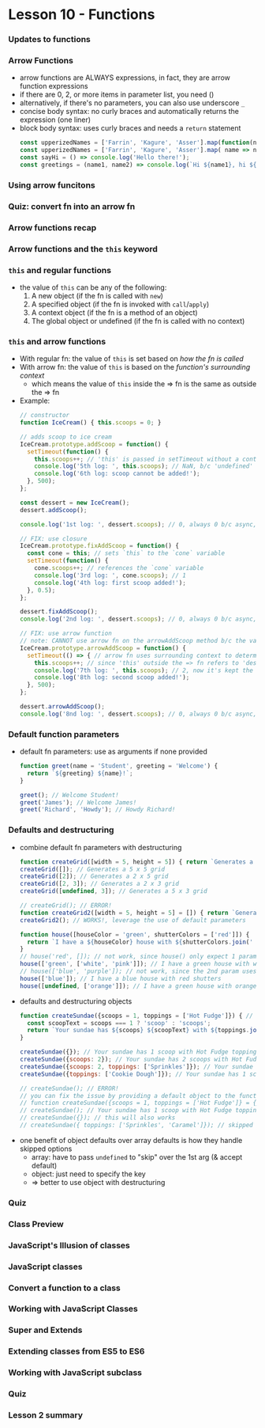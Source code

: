 # Lesson 10 - Functions

### Updates to functions

### Arrow Functions
* arrow functions are ALWAYS expressions, in fact, they are arrow function expressions
* if there are 0, 2, or more items in parameter list, you need ()
* alternatively, if there's no parameters, you can also use underscore `_`
* concise body syntax: no curly braces and automatically returns the expression (one liner)
* block body syntax: uses curly braces and needs a `return` statement
  ```js
  const upperizedNames = ['Farrin', 'Kagure', 'Asser'].map(function(name) { return name.toUpperCase(); });
  const upperizedNames = ['Farrin', 'Kagure', 'Asser'].map( name => name.toUpperCase());
  const sayHi = () => console.log('Hello there!');
  const greetings = (name1, name2) => console.log(`Hi ${name1}, hi ${name2}.`);
  ```

### Using arrow funcitons
### Quiz: convert fn into an arrow fn
### Arrow functions recap
### Arrow functions and the `this` keyword

### `this` and regular functions
* the value of `this` can be any of the following:
  1. A new object (if the fn is called with `new`)
  2. A specified object (if the fn is invoked with `call`/`apply`)
  3. A context object (if the fn is a method of an object)
  4. The global object or undefined (if the fn is called with no context)

### `this` and arrow functions
* With regular fn: the value of `this` is set based on *how the fn is called*
* With arrow fn: the value of `this` is based on the *function's surrounding context*
  * which means the value of `this` inside the => fn is the same as outside the => fn
* Example:
  ```js
  // constructor
  function IceCream() { this.scoops = 0; }

  // adds scoop to ice cream
  IceCream.prototype.addScoop = function() {
    setTimeout(function() {
      this.scoops++; // 'this' is passed in setTimeout without a context
      console.log('5th log: ', this.scoops); // NaN, b/c 'undefined' + 1 is NaN
      console.log('6th log: scoop cannot be added!');
    }, 500);
  };

  const dessert = new IceCream();
  dessert.addScoop();

  console.log('1st log: ', dessert.scoops); // 0, always 0 b/c async, will be diff if u run in steps (dev tool)

  // FIX: use closure
  IceCream.prototype.fixAddScoop = function() {
    const cone = this; // sets `this` to the `cone` variable
    setTimeout(function() {
      cone.scoops++; // references the `cone` variable
      console.log('3rd log: ', cone.scoops); // 1
      console.log('4th log: first scoop added!');
    }, 0.5);
  };

  dessert.fixAddScoop();
  console.log('2nd log: ', dessert.scoops); // 0, always 0 b/c async, will be 1 if u run in steps (dev tool)

  // FIX: use arrow function
  // note: CANNOT use arrow fn on the arrowAddScoop method b/c the value of 'this' will become global object
  IceCream.prototype.arrowAddScoop = function() {
    setTimeout(() => { // arrow fn uses surrounding context to determine what 'this' referes to
      this.scoops++; // since 'this' outside the => fn refers to 'dessert', hence 'this' inside the => fn will be same
      console.log('7th log: ', this.scoops); // 2, now it's kept the context
      console.log('8th log: second scoop added!');
    }, 500);
  };

  dessert.arrowAddScoop();
  console.log('8nd log: ', dessert.scoops); // 0, always 0 b/c async, will be 2 if u run in steps (dev tool)
  ```

### Default function parameters
* default fn parameters: use as arguments if none provided
  ```js
  function greet(name = 'Student', greeting = 'Welcome') {
    return `${greeting} ${name}!`;
  }

  greet(); // Welcome Student!
  greet('James'); // Welcome James!
  greet('Richard', 'Howdy'); // Howdy Richard!
  ```

### Defaults and destructuring
* combine default fn parameters with destructuring
  ```js
  function createGrid([width = 5, height = 5]) { return `Generates a ${width} x ${height} grid`; }
  createGrid([]); // Generates a 5 x 5 grid
  createGrid([2]); // Generates a 2 x 5 grid
  createGrid([2, 3]); // Generates a 2 x 3 grid
  createGrid([undefined, 3]); // Generates a 5 x 3 grid

  // createGrid(); // ERROR!
  function createGrid2([width = 5, height = 5] = []) { return `Generates a ${width} x ${height} grid`; }
  createGrid2(); // WORKS!, leverage the use of default parameters

  function house([houseColor = 'green', shutterColors = ['red']]) {
    return `I have a ${houseColor} house with ${shutterColors.join(' and ')} shutters`;
  }
  // house('red', []); // not work, since house() only expect 1 parameter
  house(['green', ['white', 'pink']]); // I have a green house with white and pink shutters
  // house(['blue', 'purple']); // not work, since the 2nd param uses .join() and can only be used on array
  house(['blue']); // I have a blue house with red shutters
  house([undefined, ['orange']]); // I have a green house with orange shutters // notice skipped 1st param
  ```
* defaults and destructuring objects
  ```js
  function createSundae({scoops = 1, toppings = ['Hot Fudge']}) { // notice using = instead of :
    const scoopText = scoops === 1 ? 'scoop' : 'scoops';
    return `Your sundae has ${scoops} ${scoopText} with ${toppings.join(' and ')} toppings.`;
  }

  createSundae({}); // Your sundae has 1 scoop with Hot Fudge toppings.
  createSundae({scoops: 2}); // Your sundae has 2 scoops with Hot Fudge toppings.
  createSundae({scoops: 2, toppings: ['Sprinkles']}); // Your sundae has 2 scoops with Sprinkles toppings.
  createSundae({toppings: ['Cookie Dough']}); // Your sundae has 1 scoop with Cookie Dough toppings.

  // createSundae(); // ERROR!
  // you can fix the issue by providing a default object to the function
  // function createSundae({scoops = 1, toppings = ['Hot Fudge']} = {}) {
  // createSundae(); // Your sundae has 1 scoop with Hot Fudge toppings.
  // createSundae({}); // this will also works
  // createSundae({ toppings: ['Sprinkles', 'Caramel']}); // skipped first arg, and still works
  ```
* one benefit of object defaults over array defaults is how they handle skipped options
  * array: have to pass `undefined` to "skip" over the 1st arg (& accept default)
  * object: just need to specify the key
  * => better to use object with destructuring

### Quiz

### Class Preview

### JavaScript's Illusion of classes

### JavaScript classes

### Convert a function to a class

### Working with JavaScript Classes

### Super and Extends

### Extending classes from ES5 to ES6

### Working with JavaScript subclass

### Quiz

### Lesson 2 summary
